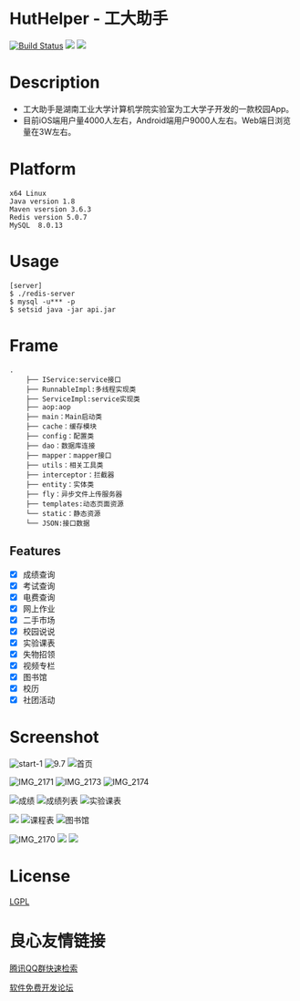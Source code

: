 # HutHelper - 工大助手
[![Build Status](https://travis-ci.com/isnine/HutHelper.svg?branch=master)](https://travis-ci.com/isnine/HutHelper)
![](https://img.shields.io/badge/lanuage-Objective--C-brightgreen.svg)
![](https://img.shields.io/badge/license-apache-green.svg)
# Description
- 工大助手是湖南工业大学计算机学院实验室为工大学子开发的一款校园App。
- 目前iOS端用户量4000人左右，Android端用户9000人左右。Web端日浏览量在3W左右。 


# Platform
```
x64 Linux
Java version 1.8 
Maven vsersion 3.6.3
Redis version 5.0.7
MySQL  8.0.13
```         

# Usage
```
[server]  
$ ./redis-server
$ mysql -u*** -p
$ setsid java -jar api.jar  
```

# Frame
```
.
	├── IService:service接口 
	├── RunnableImpl:多线程实现类
	├── ServiceImpl:service实现类    
	├── aop:aop  
	├── main：Main启动类     
 	├── cache：缓存模块      
	├── config：配置类
	├── dao：数据库连接
	├── mapper：mapper接口    
 	├── utils：相关工具类  
	├── interceptor：拦截器   
	├── entity：实体类        
	├── fly：异步文件上传服务器      
	├── templates:动态页面资源
	└── static：静态资源
	└── JSON:接口数据
```

## Features
- [x] 成绩查询
- [x] 考试查询
- [x] 电费查询
- [x] 网上作业
- [x] 二手市场
- [x] 校园说说
- [x] 实验课表
- [x] 失物招领
- [x] 视频专栏
- [x] 图书馆
- [x] 校历  
- [x] 社团活动
# Screenshot
![start-1](https://images.gitee.com/uploads/images/2019/1221/092117_cffa038d_1755294.jpeg)
![9.7](https://images.gitee.com/uploads/images/2019/1221/092117_ccdb76cb_1755294.jpeg)
![首页](https://img.wxz.name/首页.jpg?imageView2/2/w/252/h/450/interlace/0/q/41)

![IMG_2171](https://images.gitee.com/uploads/images/2019/1221/092117_52d382e3_1755294.png)
![IMG_2173](https://images.gitee.com/uploads/images/2019/1221/092117_d9598cd8_1755294.png)
![IMG_2174](https://images.gitee.com/uploads/images/2019/1221/092117_7572d787_1755294.png)

![成绩](https://images.gitee.com/uploads/images/2019/1221/092117_a5ae62c5_1755294.png)
![成绩列表](https://img.wxz.name/成绩列表.jpg?imageView2/2/w/252/h/450/interlace/0/q/41)
![实验课表](https://img.wxz.name/实验课表.jpg?imageView2/2/w/252/h/450/interlace/0/q/41)


![](https://images.gitee.com/uploads/images/2019/1221/092117_9f11b44d_1755294.png)
![课程表](https://images.gitee.com/uploads/images/2019/1221/092117_00bf6783_1755294.png)
![图书馆](https://images.gitee.com/uploads/images/2019/1221/092117_2a14694f_1755294.png)

![IMG_2170](https://images.gitee.com/uploads/images/2019/1221/092117_6e9ae7fe_1755294.png)
![](https://images.gitee.com/uploads/images/2019/1221/092117_07a71efb_1755294.png)
![](https://images.gitee.com/uploads/images/2019/1221/092117_7d450b0a_1755294.png)


# License
[LGPL](https://github.com/isnine/HutHelper-Open/blob/master/LICENSE)

 # 良心友情链接

[腾讯QQ群快速检索](http://u.720life.cn/s/8cf73f7c)

[软件免费开发论坛](http://u.720life.cn/s/bbb01dc0)